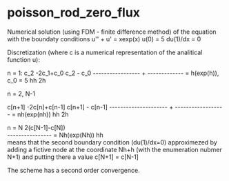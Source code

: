# poisson_rod_zero_flux

Numerical solution (using FDM - finite difference method) of the equation with the boundaty conditions
u'' + u' = xexp(x)
u(0) = 5
du(1)/dx = 0

Discretization (where c is a numerical representation of the analitical function u):

n = 1:
c_2 -2c_1+c_0          c_2 - c_0
-----------------   + ------------- = h(exp(h)),  c_0 = 5
      hh                 2h

n = 2, N-1

c[n+1] -2c[n]+c[n-1]      c[n+1] - c[n-1]
---------------------  + ------------------ = nh(exp(nh))
      hh                         2h

n = N
 2(c[N-1]-c[N])    
----------------  = Nh(exp(Nh))
      hh        
means that the second boundary condition (du(1)/dx=0) approximezed by
adding a fictive node at the coordinate Nh+h (with the enumeration nubmer N+1) and putting there a value
c[N+1] = c[N-1]

The scheme has a second order convergence.

